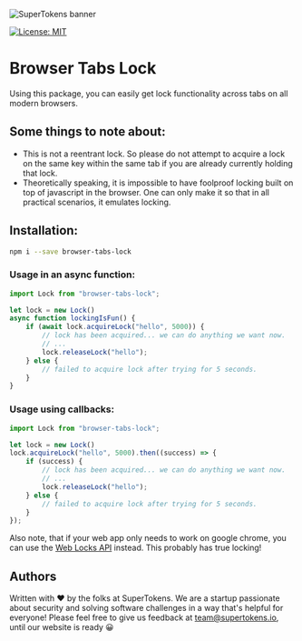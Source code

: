 ![SuperTokens banner](https://raw.githubusercontent.com/supertokens/supertokens-node-mysql-ref-jwt/master/images/github%20cover.png)

[![License: MIT](https://img.shields.io/badge/License-MIT-brightgreen.svg)](https://github.com/supertokens/auth-node-mysql-ref-jwt/blob/master/LICENSE)

# Browser Tabs Lock

Using this package, you can easily get lock functionality across tabs on all modern browsers.

## Some things to note about:
- This is not a reentrant lock. So please do not attempt to acquire a lock on the same key within the same tab if you are already currently holding that lock.
- Theoretically speaking, it is impossible to have foolproof locking built on top of javascript in the browser. One can only make it so that in all practical scenarios, it emulates locking.

## Installation:
```bash
npm i --save browser-tabs-lock
```

### Usage in an async function:
```js
import Lock from "browser-tabs-lock";

let lock = new Lock()
async function lockingIsFun() {
	if (await lock.acquireLock("hello", 5000)) {
		// lock has been acquired... we can do anything we want now.
		// ...
		lock.releaseLock("hello");
	} else {
		// failed to acquire lock after trying for 5 seconds. 
	}
}
```

### Usage using callbacks:

```js
import Lock from "browser-tabs-lock";

let lock = new Lock()
lock.acquireLock("hello", 5000).then((success) => {
	if (success) {
		// lock has been acquired... we can do anything we want now.
		// ...
		lock.releaseLock("hello");
	} else {
		// failed to acquire lock after trying for 5 seconds. 
	}
});
```


Also note, that if your web app only needs to work on google chrome, you can use the [Web Locks API](https://developer.mozilla.org/en-US/docs/Web/API/Lock) instead. This probably has true locking!

## Authors
Written with :heart: by the folks at SuperTokens. We are a startup passionate about security and solving software challenges in a way that's helpful for everyone! Please feel free to give us feedback at team@supertokens.io, until our website is ready :grinning:
